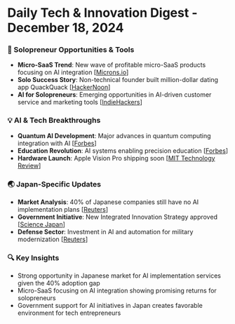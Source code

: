 # Daily Tech & Innovation Digest - December 18, 2024

### 🚀 Solopreneur Opportunities & Tools
- **Micro-SaaS Trend**: New wave of profitable micro-SaaS products focusing on AI integration [[Microns.io](https://www.microns.io/blog/build-profitable-micro-saas-product)]
- **Solo Success Story**: Non-technical founder built million-dollar dating app QuackQuack [[HackerNoon](https://hackernoon.com/how-a-solo-non-technical-founder-built-a-million-dollar-tech-startup-staying-bootstrapped-e9f2f7b31b0e)]
- **AI for Solopreneurs**: Emerging opportunities in AI-driven customer service and marketing tools [[IndieHackers](https://www.indiehackers.com/post/profitable-ai-niches-in-2024-for-building-a-bootstrapped-business-0d0a76a09c)]

### 💡 AI & Tech Breakthroughs
- **Quantum AI Development**: Major advances in quantum computing integration with AI [[Forbes](https://www.forbes.com/sites/bernardmarr/2024/10/08/the-next-breakthrough-in-artificial-intelligence-how-quantum-ai-will-reshape-our-world/)]
- **Education Revolution**: AI systems enabling precision education [[Forbes](https://www.forbes.com/sites/neilsahota/2023/12/27/ai-breakthroughs-in-2024-first-of-their-kind-use-cases/)]
- **Hardware Launch**: Apple Vision Pro shipping soon [[MIT Technology Review](https://www.technologyreview.com/2024/01/08/1085094/10-breakthrough-technologies-2024/)]

### 🌏 Japan-Specific Updates
- **Market Analysis**: 40% of Japanese companies still have no AI implementation plans [[Reuters](https://www.reuters.com/technology/artificial-intelligence/more-than-40-japanese-companies-have-no-plan-make-use-ai-2024-07-17/)]
- **Government Initiative**: New Integrated Innovation Strategy approved [[Science Japan](https://sj.jst.go.jp/news/202407/n0717-01k.html)]
- **Defense Sector**: Investment in AI and automation for military modernization [[Reuters](https://www.reuters.com/world/japan/japans-military-spend-ai-automation-perks-combat-recruitment-crisis-2024-08-30/)]

### 🔍 Key Insights
- Strong opportunity in Japanese market for AI implementation services given the 40% adoption gap
- Micro-SaaS focusing on AI integration showing promising returns for solopreneurs
- Government support for AI initiatives in Japan creates favorable environment for tech entrepreneurs
